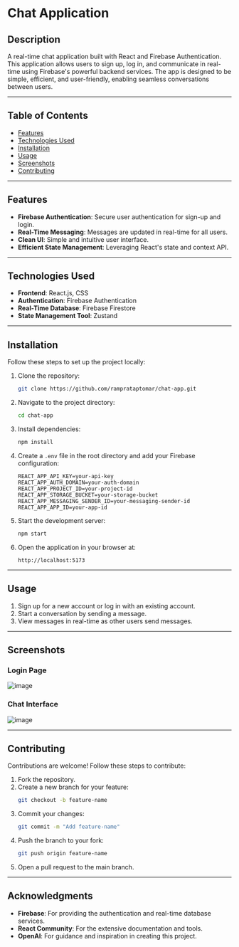 # Chat Application

## Description
A real-time chat application built with React and Firebase Authentication. This application allows users to sign up, log in, and communicate in real-time using Firebase's powerful backend services. The app is designed to be simple, efficient, and user-friendly, enabling seamless conversations between users.

---

## Table of Contents
- [Features](#features)
- [Technologies Used](#technologies-used)
- [Installation](#installation)
- [Usage](#usage)
- [Screenshots](#screenshots)
- [Contributing](#contributing)

---

## Features
- **Firebase Authentication**: Secure user authentication for sign-up and login.
- **Real-Time Messaging**: Messages are updated in real-time for all users.
- **Clean UI**: Simple and intuitive user interface.
- **Efficient State Management**: Leveraging React's state and context API.

---

## Technologies Used
- **Frontend**: React.js, CSS
- **Authentication**: Firebase Authentication
- **Real-Time Database**: Firebase Firestore
- **State Management Tool**: Zustand

---

## Installation

Follow these steps to set up the project locally:

1. Clone the repository:
   ```bash
   git clone https://github.com/ramprataptomar/chat-app.git
   ```

2. Navigate to the project directory:
   ```bash
   cd chat-app
   ```

3. Install dependencies:
   ```bash
   npm install
   ```

4. Create a `.env` file in the root directory and add your Firebase configuration:
   ```env
   REACT_APP_API_KEY=your-api-key
   REACT_APP_AUTH_DOMAIN=your-auth-domain
   REACT_APP_PROJECT_ID=your-project-id
   REACT_APP_STORAGE_BUCKET=your-storage-bucket
   REACT_APP_MESSAGING_SENDER_ID=your-messaging-sender-id
   REACT_APP_APP_ID=your-app-id
   ```

5. Start the development server:
   ```bash
   npm start
   ```

6. Open the application in your browser at:
   ```
   http://localhost:5173
   ```

---

## Usage
1. Sign up for a new account or log in with an existing account.
2. Start a conversation by sending a message.
3. View messages in real-time as other users send messages.

---

## Screenshots

### Login Page
![image](https://github.com/user-attachments/assets/837a3191-2495-49bb-b99d-bc265eca756e)

### Chat Interface
![image](https://github.com/user-attachments/assets/370df58b-054b-424d-b286-7f0f4ebff8f2)

---

## Contributing

Contributions are welcome! Follow these steps to contribute:

1. Fork the repository.
2. Create a new branch for your feature:
   ```bash
   git checkout -b feature-name
   ```
3. Commit your changes:
   ```bash
   git commit -m "Add feature-name"
   ```
4. Push the branch to your fork:
   ```bash
   git push origin feature-name
   ```
5. Open a pull request to the main branch.

---

## Acknowledgments
- **Firebase**: For providing the authentication and real-time database services.
- **React Community**: For the extensive documentation and tools.
- **OpenAI**: For guidance and inspiration in creating this project.

